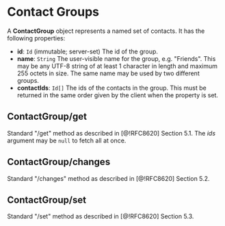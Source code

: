 # Contact Groups

A **ContactGroup** object represents a named set of contacts. It has the following properties:

- **id**: `Id` (immutable; server-set)
  The id of the group.
- **name**: `String`
  The user-visible name for the group, e.g. "Friends". This may be any UTF-8 string of at least 1 character in length and maximum 255 octets in size. The same name may be used by two different groups.
- **contactIds**: `Id[]`
  The ids of the contacts in the group. This must be returned in the same order given by the client when the property is set.

## ContactGroup/get

Standard "/get" method as described in [@!RFC8620] Section 5.1. The *ids* argument may be `null` to fetch all at once.

## ContactGroup/changes

Standard "/changes" method as described in [@!RFC8620] Section 5.2.

## ContactGroup/set

Standard "/set" method as described in [@!RFC8620] Section 5.3.

